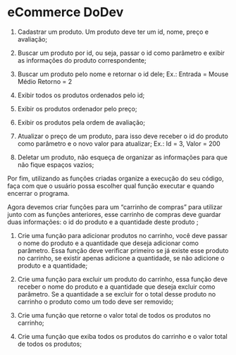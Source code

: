 # eCommerce DoDev

1. Cadastrar um produto. Um produto deve ter um id, nome, preço e avaliação;

2. Buscar um produto por id, ou seja, passar o id como parâmetro e exibir as
informações do produto correspondente;

3. Buscar um produto pelo nome e retornar o id dele;
Ex.: Entrada = Mouse Médio
Retorno = 2
4. Exibir todos os produtos ordenados pelo id;

5. Exibir os produtos ordenador pelo preço;

6. Exibir os produtos pela ordem de avaliação;

7. Atualizar o preço de um produto, para isso deve receber o id do produto como
parâmetro e o novo valor para atualizar;
Ex.: Id = 3, Valor = 200

8. Deletar um produto, não esqueça de organizar as informações para que não fique
espaços vazios;

Por fim, utilizando as funções criadas organize a execução do seu código, faça com que o
usuário possa escolher qual função executar e quando encerrar o programa.

Agora devemos criar funções para um “carrinho de compras” para utilizar junto com as
funções anteriores, esse carrinho de compras deve guardar duas informações: o id do
produto e a quantidade deste produto ;

1. Crie uma função para adicionar produtos no carrinho, você deve passar o nome do
produto e a quantidade que deseja adicionar como parâmetro. Essa função deve
verificar primeiro se já existe esse produto no carrinho, se existir apenas adicione a
quantidade, se não adicione o produto e a quantidade;

2. Crie uma função para excluir um produto do carrinho, essa função deve receber o
nome do produto e a quantidade que deseja excluir como parâmetro. Se a
quantidade a se excluir for o total desse produto no carrinho o produto como um
todo deve ser removido;

3. Crie uma função que retorne o valor total de todos os produtos no carrinho;

4. Crie uma função que exiba todos os produtos do carrinho e o valor total de todos os
produtos;